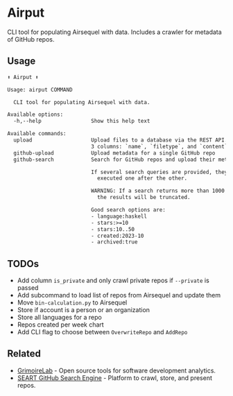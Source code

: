 # Airput

CLI tool for populating Airsequel with data.
Includes a crawler for metadata of GitHub repos.


## Usage

```txt
⬆️ Airput ⬆️

Usage: airput COMMAND

  CLI tool for populating Airsequel with data.

Available options:
  -h,--help                Show this help text

Available commands:
  upload                   Upload files to a database via the REST API. Expects
                           3 columns: `name`, `filetype`, and `content`.
  github-upload            Upload metadata for a single GitHub repo
  github-search            Search for GitHub repos and upload their metadata.

                           If several search queries are provided, they will be
                             executed one after the other.

                           WARNING: If a search returns more than 1000 repos,
                             the results will be truncated.

                           Good search options are:
                           - language:haskell
                           - stars:>=10
                           - stars:10..50
                           - created:2023-10
                           - archived:true
```


## TODOs

- Add column `is_private` and only crawl private repos if `--private` is passed
- Add subcommand to load list of repos from Airsequel and update them
- Move `bin-calculation.py` to Airsequel
- Store if account is a person or an organization
- Store all languages for a repo
- Repos created per week chart
- Add CLI flag to choose between `OverwriteRepo` and `AddRepo`


## Related

- [GrimoireLab] - Open source tools for software development analytics.
- [SEART GitHub Search Engine] - Platform to crawl, store, and present repos.

[GrimoireLab]: http://chaoss.github.io/grimoirelab/
[SEART GitHub Search Engine]: https://github.com/seart-group/ghs
